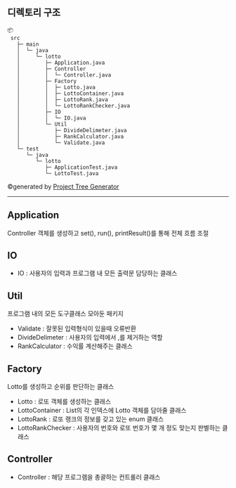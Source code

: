 ## 디렉토리 구조
```
📦 
 src
   ├─ main
   │  └─ java
   │     └─ lotto
   │        ├─ Application.java
   │        ├─ Controller
   │        │  └─ Controller.java
   │        ├─ Factory
   │        │  ├─ Lotto.java
   │        │  ├─ LottoContainer.java
   │        │  ├─ LottoRank.java
   │        │  └─ LottoRankChecker.java
   │        ├─ IO
   │        │  └─ IO.java
   │        └─ Util
   │           ├─ DivideDelimeter.java
   │           ├─ RankCalculator.java
   │           └─ Validate.java
   └─ test
      └─ java
         └─ lotto
            ├─ ApplicationTest.java
            └─ LottoTest.java
```
©generated by [Project Tree Generator](https://woochanleee.github.io/project-tree-generator)

---
## Application  
Controller 객체를 생성하고 set(), run(), printResult()를 통해 전체 흐름 조절

## IO
* IO : 사용자의 입력과 프로그램 내 모든 출력문 담당하는 클래스

## Util
프로그램 내의 모든 도구클래스 모아둔 패키지
* Validate : 잘못된 입력형식이 있을때 오류반환
* DivideDelimeter : 사용자의 입력에서 ,를 제거하는 역할
* RankCalculator : 수익률 계산해주는 클래스

## Factory
Lotto를 생성하고 순위를 판단하는 클래스
* Lotto : 로또 객체를 생성하는 클래스
* LottoContainer : List의 각 인덱스에 Lotto 객체를 담아줄 클래스
* LottoRank : 로또 랭크의 정보를 갖고 있는 enum 클래스
* LottoRankChecker : 사용자의 번호와 로또 번호가 몇 개 정도 맞는지 판별하는 클래스

## Controller
* Controller : 해당 프로그램을 총괄하는 컨트롤러 클래스